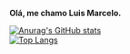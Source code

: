 **Olá, me chamo Luis Marcelo.**</br>

[![Anurag's GitHub stats](https://github-readme-stats.vercel.app/api?username=marcelobruckner&show_icons=true)](https://github.com/anuraghazra/github-readme-stats)</br>
[![Top Langs](https://github-readme-stats.vercel.app/api/top-langs/?username=marcelobruckner&layout=compact)](https://github.com/anuraghazra/github-readme-stats)
<!--
**marcelobruckner/marcelobruckner** is a ✨ _special_ ✨ repository because its `README.md` (this file) appears on your GitHub profile.

Here are some ideas to get you started:

- 🔭 I’m currently working on ...
- 🌱 I’m currently learning ...
- 👯 I’m looking to collaborate on ...
- 🤔 I’m looking for help with ...
- 💬 Ask me about ...
- 📫 How to reach me: ...
- 😄 Pronouns: ...
- ⚡ Fun fact: ...
-->
